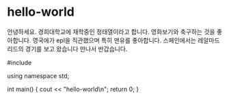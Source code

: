 # hello-world

안녕하세요.
경희대학교에 재학중인 정태열이라고 합니다.
영화보기와 축구하는 것을 좋아합니다.
영국에가 epl을 직관했으며 특히 맨유를 좋아합니다.
스페인에서는 레알마드리드의 경기를 보고 왔습니다
만나서 반갑습니다.


#include<iostream>

using namespace std;

int main() {
	cout << "hello-world\n";
  return 0;
}
